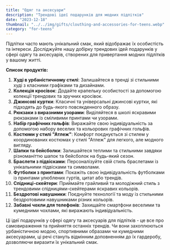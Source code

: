 ```yaml
---
title: "Одяг та аксесуари"
description: "Трендові ідеї подарунків для модних підлітків"
date: "2023-12-18"
thumbnail: "../../img/gifts/clouthing-and-accessories-for-teens.webp"
category: "for-teens"
---
```


Підлітки часто мають унікальний смак, який відображає їх особистість та інтереси. Досліджуйте нашу добірку трендових ідей подарунків у сфері одягу та аксесуарів, створених для привертання модних підлітків у вашому житті.

**Список продуктів:**
1. **Худі в урбаністичному стилі**: Залишайтеся в тренді зі стильними худі з класними графіками та дизайнами.
2. **Колекція кросівок**: Додайте крапельку особистості за допомогою колекції трендових та зручних кросівок.
3. **Джинсові куртки**: Класичні та універсальні джинсові куртки, які підходять до будь-якого повсякденного образу.
4. **Рюкзаки з виразними узорами**: Виділяйтеся в школі яскравими рюкзаками із сміливими принтами чи узорами.
5. **Набір графічних гольфів**: Виражайте свою індивідуальність за допомогою набору веселих та кольорових графічних гольфів.
6. **Костюми у стилі "Атлеж"**: Комфорт поєднується зі стилем у координованих костюмах у стилі "Атлеж" для легкого, але модного вигляду.
7. **Шапки та бейсболки**: Залишайтеся теплими та стильними завдяки різноманіттю шапок та бейсболок на будь-який сезон.
8. **Браслети з підвісками**: Персоналізуйте свій стиль браслетами із унікальними підвісками та символами.
9. **Футболки з принтами**: Покажіть свою індивідуальність футболками із принтами улюблених гуртів, цитат або трендів.
10. **Спідниці-скейтери**: Приймайте грайливий та молодіжний стиль з трендовими спідницями-скейтерами яскравих кольорів.
11. **Бездротові навушники**: Поєднуйте технології та моду із стильними бездротовими навушниками різних кольорів.
12. **Забавні чохли для телефонів**: Захищайте смартфони веселими та кумедними чохлами, які виражають індивідуальність.

Ці ідеї подарунків у сфері одягу та аксесуарів для підлітків - це все про самовираження та прийняття останніх трендів. Чи вони захоплюються урбаністичною модою, спортивними образами чи кумедними аксесуарами, ці речі стануть відмінним доповненням до їх гардеробу, дозволяючи виразити їх унікальний смак.
